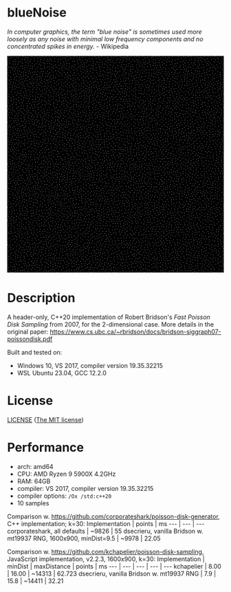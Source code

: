 # blueNoise

*In computer graphics, the term "blue noise" is sometimes used more loosely as any noise with minimal low frequency components and no concentrated spikes in energy.* - Wikipedia

![blue noise example](https://github.com/dsecrieru/blueNoise/blob/main/images/pdsBridson02.PNG)

# Description

A header-only, C++20 implementation of Robert Bridson's *Fast Poisson Disk Sampling* from 2007, for the 2-dimensional case.
More details in the original paper: https://www.cs.ubc.ca/~rbridson/docs/bridson-siggraph07-poissondisk.pdf

Built and tested on:
- Windows 10, VS 2017, compiler version 19.35.32215
- WSL Ubuntu 23.04, GCC 12.2.0

# License

[LICENSE](./LICENSE) ([The MIT license](http://choosealicense.com/licenses/mit/))

# Performance
- arch: amd64
- CPU: AMD Ryzen 9 5900X 4.2GHz
- RAM: 64GB
- compiler: VS 2017, compiler version 19.35.32215
- compiler options:  `/Ox /std:c++20`
- 10 samples

Comparison w. https://github.com/corporateshark/poisson-disk-generator, C++ implementation; k=30:
Implementation | points | ms
--- | --- | ---
corporateshark, all defaults | ~9826 | 55
dsecrieru, vanilla Bridson w. mt19937 RNG, 1600x900, minDist=9.5 | ~9978 | 22.05

Comparison w. https://github.com/kchapelier/poisson-disk-sampling, JavaScript implementation, v2.2.3, 1600x900, k=30:
Implementation | minDist | maxDistance | points | ms
--- | --- | --- | --- | ---
kchapelier | 8.00 | 16.00 | ~14313 | 62.723
dsecrieru, vanilla Bridson w. mt19937 RNG | 7.9 | 15.8 | ~14411 | 32.21
